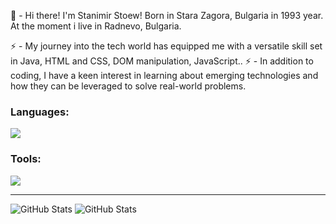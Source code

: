 👋 -  Hi there! I'm Stanimir Stoew!
Born in Stara Zagora, Bulgaria in 1993 year. At the moment i live in Radnevo, Bulgaria.

⚡ -  My journey into the tech world has equipped me with a versatile skill set in Java, HTML and CSS, DOM manipulation, JavaScript..
⚡ -  In addition to coding, I have a keen interest in learning about emerging technologies and how they can be leveraged to solve real-world problems. 


<p align="center">
  <h3>Languages:</h3>
  <a href="#">
    <img src="https://skillicons.dev/icons?i=java,js,html,css,mysql" />
  </a>
</p>

<p align="center">
  <h3>Tools:</h3>
  <a href="#">
    <img src="https://skillicons.dev/icons?i=github,idea,vscode" />
  </a>
</p>

--------------------------------------------------------------------------------------------------------------------------------------------------------


![GitHub Stats](https://github-readme-stats.vercel.app/api?username=sstoew93&theme=dark&show_icons=true&hide_border=true&count_private=true)
![GitHub Stats](https://github-readme-streak-stats.herokuapp.com/?user=sstoew93&theme=dark&hide_border=true)





